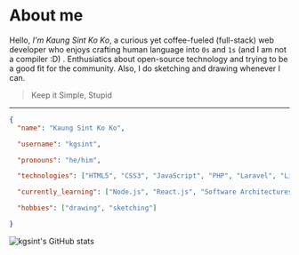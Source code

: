# About me

Hello, *I'm Kaung Sint Ko Ko*, a curious yet coffee-fueled (full-stack) web developer who enjoys crafting human language into `0s` and `1s` (and I am not a compiler :D) . Enthusiatics about open-source technology and trying to be a good fit for the community. Also, I do sketching and drawing whenever I can.

>
> Keep it Simple, Stupid
>
-----------------------------------------------------------------------

  ```json
  {
    "name": "Kaung Sint Ko Ko",

    "username": "kgsint",

    "pronouns": "he/him",

    "technologies": ["HTML5", "CSS3", "JavaScript", "PHP", "Laravel", "Livewire", "Ruby", "Ruby on Rails"],

    "currently_learning": ["Node.js", "React.js", "Software Architectures and Designs", "Server Deployment"],

    "hobbies": ["drawing", "sketching"]

  }
  ```

  ![kgsint's GitHub stats](https://github-readme-stats.vercel.app/api?username=kgsint&show=prs_merged&show_icons=true&theme=github_dark)
